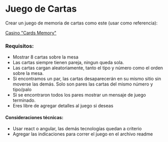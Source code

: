 # Juego de Cartas

Crear un juego de memoria de cartas como este (usar como referencia): 

[Casino "Cards Memory"](https://codecanyon.net/item/casino-cards-memory-html5-game-mobile-vesionadmob-construct2-capx/17355203)

### Requisitos:

* Mostrar 8 cartas sobre la mesa
* Las cartas siempre tienen pareja, ningun queda sola.
* Las cartas cargan aleatoriamente, tanto el tipo y número como el orden sobre la mesa.
* Si encontramos un par, las cartas desaparecerán en su mismo sitio sin moverse las demás. Solo son pares las cartas del mismo número y tipo/palo
* Si se encontraron todos los pares mostrar un mensaje de juego terminado.
* Eres libre de agregar detalles al juego si deseas

#### Consideraciones técnicas:

* Usar react o angular, las demás tecnologías quedan a criterio
* Agregar las indicaciones para correr el juego en el archivo readme

